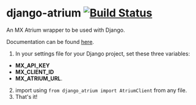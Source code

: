 # django-atrium [![Build Status](https://travis-ci.com/trevorphillips/django-atrium.svg?branch=master)](https://travis-ci.com/trevorphillips/django-atrium)
An MX Atrium wrapper to be used with Django.

Documentation can be found [here](https://github.com/trevorphillips/django-atrium/tree/master/docs/django_atrium).

1. In your settings file for your Django project, set these three variables:
- **MX_API_KEY**
- **MX_CLIENT_ID**
- **MX_ATRIUM_URL**.
2. import using `from django_atrium import AtriumClient` from any file.
3. That's it!
